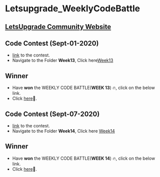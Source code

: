 # Letsupgrade_WeeklyCodeBattle
## [LetsUpgrade Community Website](https://community.letsupgrade.in)

## __Code Contest__ (Sept-01-2020)
  - [link](https://community.letsupgrade.in/question/weekly-code-battle---week-13-5f4cd0e4a1477253181b832d) to the contest.
  - Navigate to the Folder __Week13__, Click here[Week13](https://github.com/ShivaBasava/Letsupgrade_WeeklyCodeBattle/tree/master/Week13)

## Winner
  - Have __won__ the WEEKLY CODE BATTLE(__WEEK 13__) 🔥, click on the below link.
  - Click [here](https://community.letsupgrade.in/post/weekly-code-battle---week-13-winner-5f55f13e0622a972cd855c34)🥳.

## __Code Contest__ (Sept-07-2020)
  - [link](https://community.letsupgrade.in/question/weekly-code-battle---week-14-5f55f1cde00a98604dde1314) to the contest.
  - Navigate to the Folder __Week14__, Click here [Week14](https://github.com/ShivaBasava/Letsupgrade_WeeklyCodeBattle/tree/master/Week14)
  
## Winner
  - Have __won__ the WEEKLY CODE BATTLE(__WEEK 14__) 🔥, click on the below link.
  - Click [here](https://community.letsupgrade.in/post/weekly-code-battle---week-14-winner-5f5f2ec34060fe1d72bdeb45)🥳.
